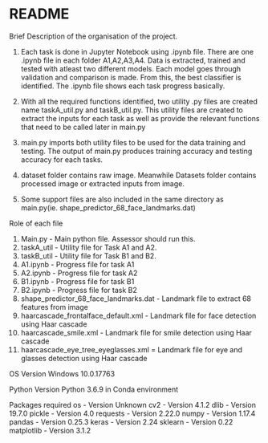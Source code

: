 # README

Brief Description of the organisation of the project.
1. Each task is done in Jupyter Notebook using .ipynb file. There are one .ipynb file in each folder A1,A2,A3,A4. Data is extracted, trained and tested with atleast two different models. Each model goes through validation and comparison is made. From this, the best classifier is identified. The .ipynb file shows each task progress basically.

2. With all the required functions identified, two utility .py files are created name taskA_util.py and taskB_util.py. This utility files are created to extract the inputs for each task as well as provide the relevant functions that need to be called later in main.py

3. main.py imports both utility files to be used for the data training and testing. The output of main.py produces training accuracy and testing accuracy for each tasks.

4. dataset folder contains raw image. Meanwhile Datasets folder contains processed image or extracted inputs from image.

5. Some support files are also included in the same directory as main.py(ie. shape_predictor_68_face_landmarks.dat)


Role of each file
1. Main.py - Main python file. Assessor should run this.
2. taskA_util - Utility file for Task A1 and A2.
3. taskB_util - Utility file for Task B1 and B2.
4. A1.ipynb - Progress file for task A1
5. A2.ipynb - Progress file for task A2
6. B1.ipynb - Progress file for task B1
7. B2.ipynb - Progress file for task B2
8. shape_predictor_68_face_landmarks.dat - Landmark file to extract 68 features from image
9. haarcascade_frontalface_default.xml - Landmark file for face detection using Haar cascade
10. haarcascade_smile.xml - Landmark file for smile detection using Haar cascade
11. haarcascade_eye_tree_eyeglasses.xml = Landmark file for eye and glasses detection using Haar cascade

OS Version
Windows 10.0.17763

Python Version
Python 3.6.9 in Conda environment

Packages required
os - Version Unknown
cv2 - Version 4.1.2
dlib - Version 19.7.0
pickle - Version 4.0
requests - Version 2.22.0
numpy - Version 1.17.4
pandas - Version 0.25.3
keras - Version 2.24
sklearn - Version 0.22
matplotlib - Version 3.1.2
